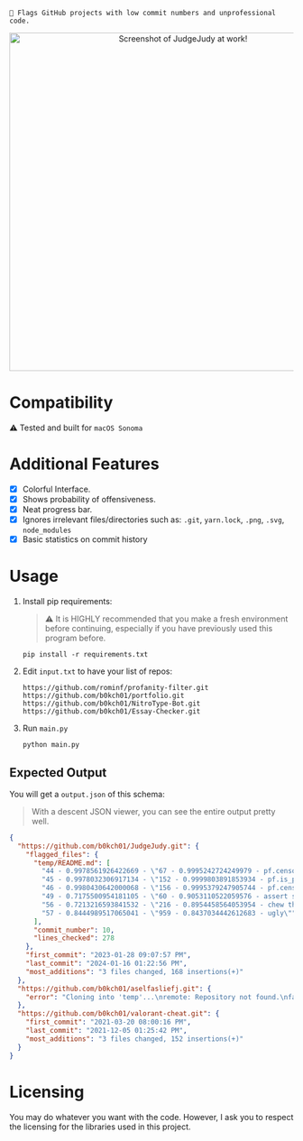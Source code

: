 ```
🚩 Flags GitHub projects with low commit numbers and unprofessional code.
```

<div align=center>
<img width="600" alt="Screenshot of JudgeJudy at work!" src="https://github.com/b0kch01/JudgeJudy/assets/44041512/48dc3af5-565b-4e0c-a8e7-c524f63ac81e">
</div>



# Compatibility
⚠️ Tested and built for `macOS Sonoma`

# Additional Features
- [x] Colorful Interface.
- [x] Shows probability of offensiveness.
- [x] Neat progress bar.
- [x] Ignores irrelevant files/directories such as: `.git`, `yarn.lock`, `.png`, `.svg`, `node_modules`
- [x] Basic statistics on commit history

# Usage
1. Install pip requirements:
   > ⚠️ It is HIGHLY recommended that you make a fresh environment before continuing, especially if you have previously used this program before.
    ```console
    pip install -r requirements.txt
    ```

3. Edit `input.txt` to have your list of repos:
    ```
    https://github.com/rominf/profanity-filter.git
    https://github.com/b0kch01/portfolio.git
    https://github.com/b0kch01/NitroType-Bot.git
    https://github.com/b0kch01/Essay-Checker.git
    ```

4. Run `main.py`
    ```console
    python main.py
    ```
## Expected Output
You will get a `output.json` of this schema:
> With a descent JSON viewer, you can see the entire output pretty well.
```json
{
  "https://github.com/b0kch01/JudgeJudy.git": {
    "flagged_files": {
      "temp/README.md": [
        "44 - 0.9978561926422669 - \"67 - 0.9995242724249979 - pf.censor(\\\"That's bullshit!\\\")\",",
        "45 - 0.9978032306917134 - \"152 - 0.9999803891853934 - pf.is_profane(\\\"That's bullshit!\\\")\",",
        "46 - 0.9980430642000068 - \"156 - 0.9995379247905744 - pf.censor(\\\"Fuck orange chocolates\\\")\"",
        "49 - 0.7175500954181105 - \"60 - 0.9053110522059576 - assert shiiit_word == Word(uncensored='shiiit', censored='******', original_profane_word='shit')\"",
        "56 - 0.7213216593841532 - \"216 - 0.8954458564053954 - chew the fat\",",
        "57 - 0.8444989517065041 - \"959 - 0.8437034442612683 - ugly\""
      ],
      "commit_number": 10,
      "lines_checked": 278
    },
    "first_commit": "2023-01-28 09:07:57 PM",
    "last_commit": "2024-01-16 01:22:56 PM",
    "most_additions": "3 files changed, 168 insertions(+)"
  },
  "https://github.com/b0kch01/aselfasliefj.git": {
    "error": "Cloning into 'temp'...\nremote: Repository not found.\nfatal: repository 'https://github.com/b0kch01/aselfasliefj.git/' not found\n"
  },
  "https://github.com/b0kch01/valorant-cheat.git": {
    "first_commit": "2021-03-20 08:00:16 PM",
    "last_commit": "2021-12-05 01:25:42 PM",
    "most_additions": "3 files changed, 152 insertions(+)"
  }
}
```

# Licensing
You may do whatever you want with the code. However, I ask you to respect the licensing for the libraries used in this project. 
